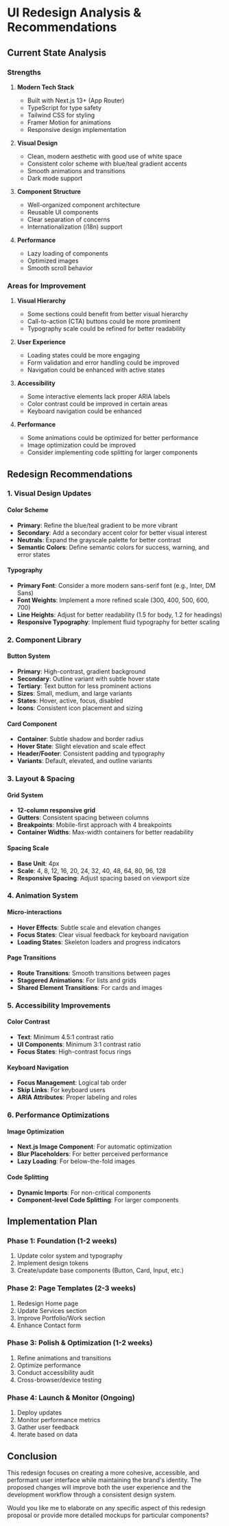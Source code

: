 # UI Redesign Analysis & Recommendations

## Current State Analysis

### Strengths
1. **Modern Tech Stack**
   - Built with Next.js 13+ (App Router)
   - TypeScript for type safety
   - Tailwind CSS for styling
   - Framer Motion for animations
   - Responsive design implementation

2. **Visual Design**
   - Clean, modern aesthetic with good use of white space
   - Consistent color scheme with blue/teal gradient accents
   - Smooth animations and transitions
   - Dark mode support

3. **Component Structure**
   - Well-organized component architecture
   - Reusable UI components
   - Clear separation of concerns
   - Internationalization (i18n) support

4. **Performance**
   - Lazy loading of components
   - Optimized images
   - Smooth scroll behavior

### Areas for Improvement

1. **Visual Hierarchy**
   - Some sections could benefit from better visual hierarchy
   - Call-to-action (CTA) buttons could be more prominent
   - Typography scale could be refined for better readability

2. **User Experience**
   - Loading states could be more engaging
   - Form validation and error handling could be improved
   - Navigation could be enhanced with active states

3. **Accessibility**
   - Some interactive elements lack proper ARIA labels
   - Color contrast could be improved in certain areas
   - Keyboard navigation could be enhanced

4. **Performance**
   - Some animations could be optimized for better performance
   - Image optimization could be improved
   - Consider implementing code splitting for larger components

## Redesign Recommendations

### 1. Visual Design Updates

#### Color Scheme
- **Primary**: Refine the blue/teal gradient to be more vibrant
- **Secondary**: Add a secondary accent color for better visual interest
- **Neutrals**: Expand the grayscale palette for better contrast
- **Semantic Colors**: Define semantic colors for success, warning, and error states

#### Typography
- **Primary Font**: Consider a more modern sans-serif font (e.g., Inter, DM Sans)
- **Font Weights**: Implement a more refined scale (300, 400, 500, 600, 700)
- **Line Heights**: Adjust for better readability (1.5 for body, 1.2 for headings)
- **Responsive Typography**: Implement fluid typography for better scaling

### 2. Component Library

#### Button System
- **Primary**: High-contrast, gradient background
- **Secondary**: Outline variant with subtle hover state
- **Tertiary**: Text button for less prominent actions
- **Sizes**: Small, medium, and large variants
- **States**: Hover, active, focus, disabled
- **Icons**: Consistent icon placement and sizing

#### Card Component
- **Container**: Subtle shadow and border radius
- **Hover State**: Slight elevation and scale effect
- **Header/Footer**: Consistent padding and typography
- **Variants**: Default, elevated, and outline variants

### 3. Layout & Spacing

#### Grid System
- **12-column responsive grid**
- **Gutters**: Consistent spacing between columns
- **Breakpoints**: Mobile-first approach with 4 breakpoints
- **Container Widths**: Max-width containers for better readability

#### Spacing Scale
- **Base Unit**: 4px
- **Scale**: 4, 8, 12, 16, 20, 24, 32, 40, 48, 64, 80, 96, 128
- **Responsive Spacing**: Adjust spacing based on viewport size

### 4. Animation System

#### Micro-interactions
- **Hover Effects**: Subtle scale and elevation changes
- **Focus States**: Clear visual feedback for keyboard navigation
- **Loading States**: Skeleton loaders and progress indicators

#### Page Transitions
- **Route Transitions**: Smooth transitions between pages
- **Staggered Animations**: For lists and grids
- **Shared Element Transitions**: For cards and images

### 5. Accessibility Improvements

#### Color Contrast
- **Text**: Minimum 4.5:1 contrast ratio
- **UI Components**: Minimum 3:1 contrast ratio
- **Focus States**: High-contrast focus rings

#### Keyboard Navigation
- **Focus Management**: Logical tab order
- **Skip Links**: For keyboard users
- **ARIA Attributes**: Proper labeling and roles

### 6. Performance Optimizations

#### Image Optimization
- **Next.js Image Component**: For automatic optimization
- **Blur Placeholders**: For better perceived performance
- **Lazy Loading**: For below-the-fold images

#### Code Splitting
- **Dynamic Imports**: For non-critical components
- **Component-level Code Splitting**: For larger components

## Implementation Plan

### Phase 1: Foundation (1-2 weeks)
1. Update color system and typography
2. Implement design tokens
3. Create/update base components (Button, Card, Input, etc.)

### Phase 2: Page Templates (2-3 weeks)
1. Redesign Home page
2. Update Services section
3. Improve Portfolio/Work section
4. Enhance Contact form

### Phase 3: Polish & Optimization (1-2 weeks)
1. Refine animations and transitions
2. Optimize performance
3. Conduct accessibility audit
4. Cross-browser/device testing

### Phase 4: Launch & Monitor (Ongoing)
1. Deploy updates
2. Monitor performance metrics
3. Gather user feedback
4. Iterate based on data

## Conclusion

This redesign focuses on creating a more cohesive, accessible, and performant user interface while maintaining the brand's identity. The proposed changes will improve both the user experience and the development workflow through a consistent design system.

Would you like me to elaborate on any specific aspect of this redesign proposal or provide more detailed mockups for particular components?
